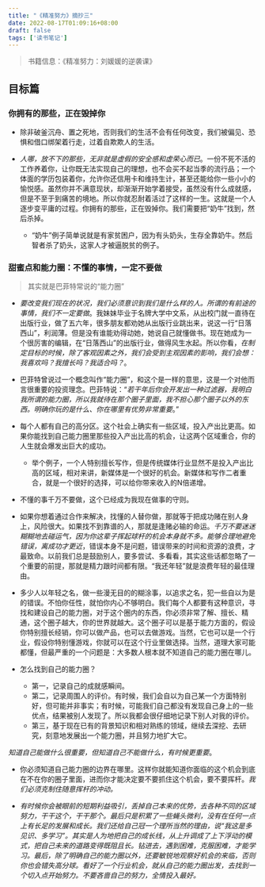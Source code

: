 ```yaml
---
title: "《精准努力》摘抄三"
date: 2022-08-17T01:09:16+08:00
draft: false
tags: ['读书笔记']
---
```



> 书籍信息：《精准努力：刘媛媛的逆袭课》

## 目标篇

### 你拥有的那些，正在毁掉你

- 除非破釜沉舟、置之死地，否则我们的生活不会有任何改变，我们被偏见、恐惧和借口绑架着行走，过着自欺欺人的生活。

- *人哪，放不下的那些，无非就是虚假的安全感和虚荣心而已*。一份不死不活的工作养着你，让你既无法实现自己的理想，也不会买不起当季的流行品；一个体面的学历包装着你，允许你还信用卡和维持生计，甚至还能给你一些小小的愉悦感。虽然你并不满意现状，却渐渐开始学着接受，虽然没有什么成就感，但是不至于到痛苦的境地。所以你就忍耐着活过了这样的一生。这就是一个人逐步变平庸的过程。你拥有的那些，正在毁掉你。我们需要把“奶牛”找到，然后杀掉。
    - “奶牛”例子简单说就是有家贫困户，因为有头奶头，生存全靠奶牛。然后智者杀了奶头，这家人才被逼脱贫的例子。

### 甜蜜点和能力圈：不懂的事情，一定不要做

> 其实就是巴菲特常说的“能力圈”

- *要改变我们现在的状况，我们必须意识到我们是什么样的人。所谓的有前途的事情，我们不一定要做*。我妹妹毕业于名牌大学中文系，从出校门就一直待在出版行业，做了五六年，很多朋友都劝她从出版行业跳出来，说这一行“日落西山”，利润薄。但是没有谁能劝得动她，她说自己就懂做书。现在她成为一个很厉害的编辑，在“日落西山”的出版行业，做得风生水起。所以你看，*在制定目标的时候，除了客观因素之外，我们会受到主观因素的影响，我们会想：我喜欢吗？我擅长吗？我适合吗？*。

- 巴菲特曾说过一个概念叫作“能力圈”，和这个是一样的意思，这是一个对他而言很重要的投资理念。巴菲特说：“*若干年后你会开发出一种过滤器，我明白我所谓的能力圈，所以我就待在那个圈子里面，我不担心那个圈子以外的东西。明确你玩的是什么、你在哪里有优势非常重要*。”

- 每个人都有自己的高分区。这个社会上确实有一些区域，投入产出比更高。如果你能找到自己能力圈里那些投入产出比高的机会，让这两个区域重合，你的人生就会爆发出巨大的成功。
    - 举个例子，一个人特别擅长写作，但是传统媒体行业显然不是投入产出比高的区域，相对来讲，新媒体是一个很好的机会。新媒体和写作二者重合，就是一个很好的选择，可以给你带来收入的N倍递增。

- 不懂的事千万不要做，这个已经成为我现在做事的守则。

- 如果你想着通过合作来解决，找懂的人替你做，那就等于把成功赌在别人身上，风险很大。如果找不到靠谱的人，那就是逢赌必输的命运。*千万不要迷迷糊糊地去碰运气，因为你这辈子挥起球杆的机会本身就不多。能够合理地避免错误，离成功才更近*，错误本身不是问题，错误带来的时间和资源的浪费，才最致命。以前我们总是鼓励别人，要多尝试、多看看，其实这些话都忽略了一个重要的前提，那就是精力跟时间都有限。“我还年轻”就是浪费年轻的最佳理由。

- 多少人以年轻之名，做一些漫无目的的糊涂事，以追求之名，犯一些自以为是的错误。不怕你任性，就怕你内心不够明白。我们每个人都要有这种意识，寻找和建设自己的能力圈，对于这个圈内的东西，你必须非常了解、擅长、精通，这个圈子越大，你的世界就越大。这个圈子可以是基于能力方面的，假设你特别擅长经销，你可以做产品，也可以去做游戏。当然，它也可以是一个行业，假设你特别懂游戏，你就可以在这个行业里做选择。当然，道理大家可能都懂，但最严重的一个问题是：大多数人根本就不知道自己的能力圈在哪儿。

- 怎么找到自己的能力圈？
    - 第一，记录自己的成就感瞬间。
    - 第二，记录周围人的评价。有时候，我们会自以为自己某一个方面特别好，但可能并非事实；有时候，可能我们自己都没有发现自己身上的一些优点，结果被别人发现了。所以我都会很仔细地记录下别人对我的评价。
    - 第三，基于现在已有的背景知识和相对熟练的领域，继续去深挖、去研究，刻意地发展出一个能力圈，并且努力地扩大它。

*知道自己能做什么很重要，但知道自己不能做什么，有时候更重要*。

- 你必须知道自己能力圈的边界在哪里。这样你就能知道你面临的这个机会到底在不在你的圈子里面，进而你才能决定要不要抓住这个机会，要不要挥杆。*我们必须克制住随意挥杆的冲动。*

- *有时候你会被眼前的短期利益吸引，丢掉自己本来的优势，去各种不同的区域努力，干干这个，干干那个。最后只是积累了一些蝇头微利，没有在任何一点上有长足的发展和成长。我们还给自己冠一个理所当然的理由，说“我这是多见识、多学习”。其实是人为地把自己的成长线，从上升调成了上下浮动的模式，把自己未来的道路变得既阻且长。钻进去，遇到困难，克服困难，才能学习。最后，除了明确自己的能力圈以外，还要敏锐地观察好机会的来临，否则你也会错失高分球。看好了一个行业机会，就从自己的能力圈出发，去找到一个切入点开始努力。不要吝啬自己的努力，全情投入最好。*